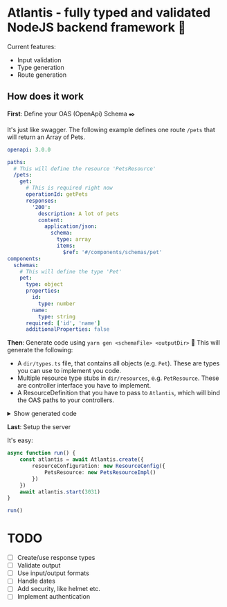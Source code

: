 # Atlantis - fully typed and validated NodeJS backend framework 🍦

Current features:
- Input validation
- Type generation
- Route generation

## How does it work
**First**: Define your OAS (OpenApi) Schema ✒️

It's just like swagger. The following example defines one route `/pets` that will return an Array of Pets.

```yaml
openapi: 3.0.0

paths:
  # This will define the resource 'PetsResource'
  /pets:
    get:
      # This is required right now
      operationId: getPets
      responses:
        '200':
          description: A lot of pets
          content:
            application/json:
              schema:
                type: array
                items:
                  $ref: '#/components/schemas/pet'
components:
  schemas:
    # This will define the type 'Pet'
    pet:
      type: object
      properties:
        id:
          type: number
        name:
          type: string
      required: ['id', 'name']
      additionalProperties: false
```

**Then**: Generate code using ```yarn gen <schemaFile> <outputDir>``` 🎩
This will generate the following:
- A `dir/types.ts` file, that contains all objects (e.g. `Pet`). These are types you can use to implement you code.
- Multiple resource type stubs in `dir/resources`, e.g. `PetResource`. These are controller interface you have to implement.
- A ResourceDefinition that you have to pass to `Atlantis`, which will bind the OAS paths to your controllers.

<details>
<summary>Show generated code</summary>

Pet (generated):
```ts
export type Pet = {
  id: number
  name: string
}
```

PetsResource (generated):
```ts
export type GetPetsParams = {}

export type GetPetsResponse = Array<Pet>

// You have to implement this
export interface PetsResource<TContext = {}> {
  getPets(params: GetPetsParams, context: AtlantisContext<TContext>): Promise<GetPetsResponse>
}
```
</details>

**Last**: Setup the server

It's easy:
```ts
async function run() {
    const atlantis = await Atlantis.create({
        resourceConfiguration: new ResourceConfig({
            PetsResource: new PetsResourceImpl()
        })
    })
    await atlantis.start(3031)
}

run()
```


# TODO
- [ ] Create/use response types
- [ ] Validate output
- [ ] Use input/output formats
- [ ] Handle dates
- [ ] Add security, like helmet etc.
- [ ] Implement authentication
